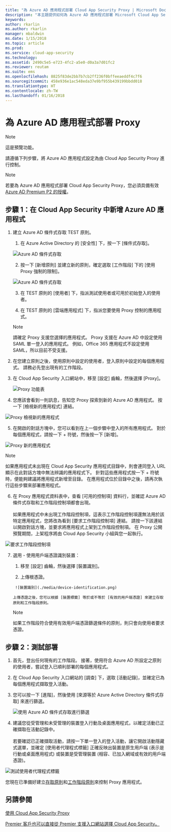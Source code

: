```yaml
---
title: "為 Azure AD 應用程式部署 Cloud App Security Proxy | Microsoft Docs"
description: "本主題提供如何為 Azure AD 應用程式部署 Microsoft Cloud App Security Proxy 的資訊。"
keywords: 
author: rkarlin
ms.author: rkarlin
manager: mbaldwin
ms.date: 1/15/2018
ms.topic: article
ms.prod: 
ms.service: cloud-app-security
ms.technology: 
ms.assetid: 2490c5e5-e723-4fc2-a5e0-d0a3a7d01fc2
ms.reviewer: reutam
ms.suite: ems
ms.openlocfilehash: 8825f83de2bb7b7cb2ff236f0bffeeaeddf4c7f6
ms.sourcegitcommit: 458e936e1ac548eda37e9bf955b439199bbdd018
ms.translationtype: HT
ms.contentlocale: zh-TW
ms.lasthandoff: 01/16/2018
---
```

# <a name="deploy-proxy-for-azure-ad-apps"></a>為 Azure AD 應用程式部署 Proxy

> [!NOTE]
> 這是預覽功能。

請遵循下列步驟，將 Azure AD 應用程式設定為由 Cloud App Security Proxy 進行控制。

> [!NOTE]
> 若要為 Azure AD 應用程式部署 Cloud App Security Proxy，您必須具備有效 [Azure AD Premium P2 的授權](https://docs.microsoft.com/azure/active-directory/license-users-groups)。

## <a name="step-1-add-azure-ad-apps-in-cloud-app-security"></a>步驟 1：在 Cloud App Security 中新增 Azure AD 應用程式  

1. 建立 Azure AD 條件式存取 TEST 原則。

    1. 在 Azure Active Directory 的 [安全性] 下，按一下 [條件式存取]。

     ![Azure AD 條件式存取](./media/aad-conditional-access.png)

    2. 按一下 [新增原則] 並建立新的原則，確定選取 [工作階段] 下的 [使用 Proxy 強制的限制]。

     ![Azure AD 條件式存取](./media/proxy-deploy-restrictions-aad.png)

    3. 在 TEST 原則的 [使用者] 下，指派測試使用者或可用於初始登入的使用者。
    
    4. 在 TEST 原則的 [雲端應用程式] 下，指派您要使用 Proxy 控制的應用程式。 

     > [!NOTE]
     >請確定 Proxy 支援您選擇的應用程式。 Proxy 支援在 Azure AD 中設定使用 SAML 單一登入的應用程式。 例如，Office 365 應用程式不設定使用 SAML，所以目前不受支援。


2.  在您建立原則之後，使用原則中設定的使用者，登入原則中設定的每個應用程式。 請務必先登出現有的工作階段。

3.  在 Cloud App Security 入口網站中，移至 [設定] 齒輪，然後選擇 [Proxy]。 
    
      ![Proxy 功能表](./media/proxy-menu.png)

4.  您應該會看到一則訊息，告知您 Proxy 探索到新的 Azure AD 應用程式。 按一下 [檢視新的應用程式] 連結。

 ![Proxy 檢視新的應用程式](./media/proxy-view-new-apps.png)

5.  在開啟的對話方塊中，您可以看到在上一個步驟中登入的所有應用程式。 對於每個應用程式，請按一下 + 符號，然後按一下 [新增]。

 ![Proxy 新的應用程式](./media/proxy-new-app.png)

 > [!NOTE]
 > 如果應用程式未出現在 Cloud App Security 應用程式目錄中，則會連同登入 URL 顯示在此對話方塊中無法辨識的應用程式下。 針對這些應用程式按一下 + 符號時，便能夠建議將應用程式新增至目錄。 在應用程式位於目錄中之後，請再次執行這些步驟來部署應用程式。 

6.  在 Proxy 應用程式資料表中，查看 [可用的控制項] 資料行，並確認 Azure AD 條件式存取和工作階段控制項都會出現。 <br></br>如果應用程式中未出現工作階段控制項，這表示工作階段控制項還無法用於該特定應用程式，您將改為看到 [要求工作階段控制項] 連結。 請按一下該連結以開啟對話方塊，並要求將應用程式上架到工作階段控制項。 在 Proxy 公開預覽期間，上架程序將由 Cloud App Security 小組與您一起執行。
  
 ![要求工作階段控制項](./media/request-session-control.png)

7. 選用 - 使用用戶端憑證識別裝置：

      1. 移至 [設定] 齒輪，然後選擇 [裝置識別]。

      2. 上傳根憑證。

        ![裝置識別](./media/device-identification.png)
 
       上傳憑證之後，您可以根據 [裝置標籤] 等於或不等於 [有效的用戶端憑證] 來建立存取原則和工作階段原則。
 
      > [!NOTE]
      >如果工作階段符合使用有效用戶端憑證篩選條件的原則，則只會向使用者要求憑證。 

## <a name="step-2-test-the-deployment"></a>步驟 2：測試部署

1. 首先，登出任何現有的工作階段。 接著，使用符合 Azure AD 所設定之原則的使用者，嘗試登入已順利部署的每個應用程式。 

2.  在 Cloud App Security 入口網站的 [調查] 下，選取 [活動記錄]，並確定已為每個應用程式擷取登入活動。

3.  您可以按一下 [進階]，然後使用 [來源等於 Azure Active Directory 條件式存取] 來進行篩選。

     ![使用 Azure AD 條件式存取進行篩選](./media/sso-logon.png)

3. 建議您從受管理和未受管理的裝置登入行動及桌面應用程式，以確定活動已正確擷取在活動記錄中。<br></br>
若要確認已正確擷取活動，請按一下單一登入的登入活動，讓它開啟活動隱藏式選單，並確定 [使用者代理程式標籤] 正確反映出裝置是原生用戶端 (表示是行動或桌面應用程式) 或裝置是受管理裝置 (相容、已加入網域或有效的用戶端憑證)。
 
 ![測試使用者代理程式標籤](./media/domain-joined.png)


您現在已準備好建立[存取原則](access-policy-aad.md)和[工作階段原則](session-policy-aad.md)來控制 Proxy 應用程式。



## <a name="see-also"></a>另請參閱  
[使用 Cloud App Security Proxy](proxy-intro-aad.md)   

[Premier 客戶也可以直接從 Premier 支援入口網站選擇 Cloud App Security。](https://premier.microsoft.com/)  
  
